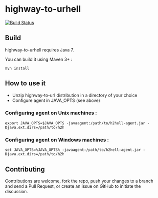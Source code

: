 # highway-to-urhell

[![Build Status](https://travis-ci.org/highway-to-urhell/highway-to-urhell.svg)](https://travis-ci.org/highway-to-urhell/highway-to-urhell)

## Build

highway-to-urhell requires Java 7.

You can build it using Maven 3+ : 

`mvn install`

## How to use it

 * Unzip highway-to-url distribution in a directory of your choice
 * Configure agent in JAVA_OPTS (see above)

### Configuring agent on  Unix machines : 
```
export JAVA_OPTS=$JAVA_OPTS -javaagent:/path/to/h2hell-agent.jar -Djava.ext.dirs=/path/to/h2h
```

### Configuring agent on Windows machines :  
```
set JAVA_OPTS=%JAVA_OPTS% -javaagent:/path/to/h2hell-agent.jar -Djava.ext.dirs=/path/to/h2h
```

## Contributing

Contributions are welcome, fork the repo, push your changes to a branch and send a Pull Request, or create an issue on GitHub to initiate the discussion.
